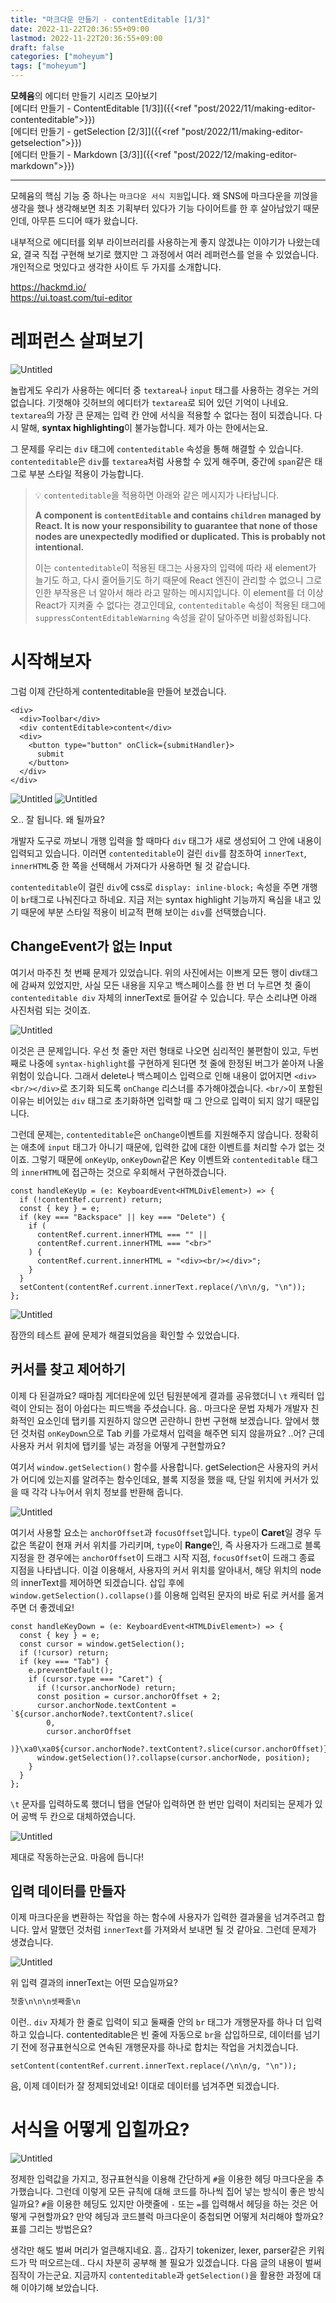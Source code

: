 ```yaml
---
title: "마크다운 만들기 - contentEditable [1/3]"
date: 2022-11-22T20:36:55+09:00
lastmod: 2022-11-22T20:36:55+09:00
draft: false
categories: ["moheyum"]
tags: ["moheyum"]
---
```


**모헤윰**의 에디터 만들기 시리즈 모아보기  
[에디터 만들기 - ContentEditable [1/3]]({{<ref "post/2022/11/making-editor-contenteditable">}})  
[에디터 만들기 - getSelection [2/3]]({{<ref "post/2022/11/making-editor-getselection">}})  
[에디터 만들기 - Markdown [3/3]]({{<ref "post/2022/12/making-editor-markdown">}})

---

모헤윰의 핵심 기능 중 하나는 `마크다운 서식 지원`입니다. 왜 SNS에 마크다운을 끼얹을 생각을 했나 생각해보면 최초 기획부터 있다가 기능 다이어트를 한 후 살아남았기 때문인데, 아무튼 드디어 때가 왔습니다.

내부적으로 에디터를 외부 라이브러리를 사용하는게 좋지 않겠냐는 이야기가 나왔는데요, 결국 직접 구현해 보기로 했지만 그 과정에서 여러 레퍼런스를 얻을 수 있었습니다. 개인적으로 멋있다고 생각한 사이트 두 가지를 소개합니다.

https://hackmd.io/  
https://ui.toast.com/tui-editor

# 레퍼런스 살펴보기

![Untitled](/image/md_editor_1_01.png)

놀랍게도 우리가 사용하는 에디터 중 `textarea`나 `input` 태그를 사용하는 경우는 거의 없습니다. 기껏해야 깃허브의 에디터가 `textarea`로 되어 있던 기억이 나네요. `textarea`의 가장 큰 문제는 입력 칸 안에 서식을 적용할 수 없다는 점이 되겠습니다. 다시 말해, **syntax highlighting**이 불가능합니다. 제가 아는 한에서는요.

그 문제를 우리는 `div` 태그에 `contenteditable` 속성을 통해 해결할 수 있습니다. `contenteditable`은 `div`를 `textarea`처럼 사용할 수 있게 해주며, 중간에 `span`같은 태그로 부분 스타일 적용이 가능합니다.

> 💡 `contenteditable`을 적용하면 아래와 같은 메시지가 나타납니다.
>
> **A component is `contentEditable` and contains `children` managed by React. It is now your responsibility to guarantee that none of those nodes are unexpectedly modified or duplicated. This is probably not intentional.**
>
> 이는 `contenteditable`이 적용된 태그는 사용자의 입력에 따라 새 element가 늘기도 하고, 다시 줄어들기도 하기 때문에 React 엔진이 관리할 수 없으니 그로 인한 부작용은 너 알아서 해라 라고 말하는 메시지입니다. 이 element를 더 이상 React가 지켜줄 수 없다는 경고인데요, `contenteditable` 속성이 적용된 태그에 `suppressContentEditableWarning` 속성을 같이 달아주면 비활성화됩니다.

# 시작해보자

그럼 이제 간단하게 contenteditable을 만들어 보겠습니다.

```tsx
<div>
  <div>Toolbar</div>
  <div contentEditable>content</div>
  <div>
    <button type="button" onClick={submitHandler}>
      submit
    </button>
  </div>
</div>
```

![Untitled](/image/md_editor_1_02.png)
![Untitled](/image/md_editor_1_03.png)

오.. 잘 됩니다. 왜 될까요?

개발자 도구로 까보니 개행 입력을 할 때마다 `div` 태그가 새로 생성되어 그 안에 내용이 입력되고 있습니다. 이러면 `contenteditable`이 걸린 `div`를 참조하여 `innerText`, `innerHTML`중 한 쪽을 선택해서 가져다가 사용하면 될 것 같습니다.

`contenteditable`이 걸린 `div`에 css로 `display: inline-block;` 속성을 주면 개행이 `br`태그로 나눠진다고 하네요. 지금 저는 syntax highlight 기능까지 욕심을 내고 있기 때문에 부분 스타일 적용이 비교적 편해 보이는 `div`를 선택했습니다.

## ChangeEvent가 없는 Input

여기서 마주친 첫 번째 문제가 있었습니다. 위의 사진에서는 이쁘게 모든 행이 div태그에 감싸져 있었지만, 사실 모든 내용을 지우고 백스페이스를 한 번 더 누르면 첫 줄이 `contenteditable div` 자체의 innerText로 들어갈 수 있습니다. 무슨 소리냐면 아래 사진처럼 되는 것이죠.

![Untitled](/image/md_editor_1_04.png)

이것은 큰 문제입니다. 우선 첫 줄만 저런 형태로 나오면 심리적인 불편함이 있고, 두번째로 나중에 `syntax-highlight`를 구현하게 된다면 첫 줄에 한정된 버그가 쏟아져 나올 위험이 있습니다. 그래서 delete나 백스페이스 입력으로 인해 내용이 없어지면 `<div><br/></div>`로 초기화 되도록 `onChange` 리스너를 추가해야겠습니다. `<br/>`이 포함된 이유는 비어있는 `div` 태그로 초기화하면 입력할 때 그 안으로 입력이 되지 않기 때문입니다.

그런데 문제는, `contenteditable`은 `onChange`이벤트를 지원해주지 않습니다. 정확히는 애초에 `input` 태그가 아니기 때문에, 입력한 값에 대한 이벤트를 처리할 수가 없는 것이죠. 그렇기 때문에 `onKeyUp`, `onKeyDown`같은 Key 이벤트와 `contenteditable` 태그의 `innerHTML`에 접근하는 것으로 우회해서 구현하겠습니다.

```tsx
const handleKeyUp = (e: KeyboardEvent<HTMLDivElement>) => {
  if (!contentRef.current) return;
  const { key } = e;
  if (key === "Backspace" || key === "Delete") {
    if (
      contentRef.current.innerHTML === "" ||
      contentRef.current.innerHTML === "<br>"
    ) {
      contentRef.current.innerHTML = "<div><br/></div>";
    }
  }
  setContent(contentRef.current.innerText.replace(/\n\n/g, "\n"));
};
```

![Untitled](/image/md_editor_1_05.png)

잠깐의 테스트 끝에 문제가 해결되었음을 확인할 수 있었습니다.

## 커서를 찾고 제어하기

이제 다 된걸까요? 때마침 게더타운에 있던 팀원분에게 결과를 공유했더니 `\t` 캐릭터 입력이 안되는 점이 아쉽다는 피드백을 주셨습니다. 음.. 마크다운 문법 자체가 개발자 친화적인 요소인데 탭키를 지원하지 않으면 곤란하니 한번 구현해 보겠습니다. 앞에서 했던 것처럼 `onKeyDown`으로 Tab 키를 가로채서 입력을 해주면 되지 않을까요? ..어? 근데 사용자 커서 위치에 탭키를 넣는 과정을 어떻게 구현할까요?

여기서 `window.getSelection()` 함수를 사용합니다. getSelection은 사용자의 커서가 어디에 있는지를 알려주는 함수인데요, 블록 지정을 했을 때, 단일 위치에 커서가 있을 때 각각 나누어서 위치 정보를 반환해 줍니다.

![Untitled](/image/md_editor_1_06.png)

여기서 사용할 요소는 `anchorOffset`과 `focusOffset`입니다. `type`이 **Caret**일 경우 두 값은 똑같이 현재 커서 위치를 가리키며, `type`이 **Range**인, 즉 사용자가 드래그로 블록 지정을 한 경우에는 `anchorOffset`이 드래그 시작 지점, `focusOffset`이 드래그 종료 지점을 나타냅니다. 이걸 이용해서, 사용자의 커서 위치를 알아내서, 해당 위치의 node의 innerText를 제어하면 되겠습니다. 삽입 후에 `window.getSelection().collapse()`를 이용해 입력된 문자의 바로 뒤로 커서를 옮겨주면 더 좋겠네요!

```tsx
const handleKeyDown = (e: KeyboardEvent<HTMLDivElement>) => {
  const { key } = e;
  const cursor = window.getSelection();
  if (!cursor) return;
  if (key === "Tab") {
    e.preventDefault();
    if (cursor.type === "Caret") {
      if (!cursor.anchorNode) return;
      const position = cursor.anchorOffset + 2;
      cursor.anchorNode.textContent = `${cursor.anchorNode?.textContent?.slice(
        0,
        cursor.anchorOffset
      )}\xa0\xa0${cursor.anchorNode?.textContent?.slice(cursor.anchorOffset)}`;
      window.getSelection()?.collapse(cursor.anchorNode, position);
    }
  }
};
```

`\t` 문자를 입력하도록 했더니 탭을 연달아 입력하면 한 번만 입력이 처리되는 문제가 있어 공백 두 칸으로 대체하였습니다.

![Untitled](/image/md_editor_1_07.png)

제대로 작동하는군요. 마음에 듭니다!

## 입력 데이터를 만들자

이제 마크다운을 변환하는 작업을 하는 함수에 사용자가 입력한 결과물을 넘겨주려고 합니다. 앞서 말했던 것처럼 `innerText`를 가져와서 보내면 될 것 같아요. 그런데 문제가 생겼습니다.

![Untitled](/image/md_editor_1_08.png)

위 입력 결과의 innerText는 어떤 모습일까요?

```markdown
첫줄\n\n\n셋째줄\n
```

이런.. `div` 자체가 한 줄로 입력이 되고 둘째줄 안의 `br` 태그가 개행문자를 하나 더 입력하고 있습니다. contenteditable은 빈 줄에 자동으로 `br`을 삽입하므로, 데이터를 넘기기 전에 정규표현식으로 연속된 개행문자를 하나로 합치는 작업을 거치겠습니다.

```tsx
setContent(contentRef.current.innerText.replace(/\n\n/g, "\n"));
```

음, 이제 데이터가 잘 정제되었네요! 이대로 데이터를 넘겨주면 되겠습니다.

# 서식을 어떻게 입힐까요?

![Untitled](/image/md_editor_1_09.png)

정제한 입력값을 가지고, 정규표현식을 이용해 간단하게 `#`을 이용한 헤딩 마크다운을 추가했습니다. 그런데 이렇게 모든 규칙에 대해 코드를 하나씩 집어 넣는 방식이 좋은 방식일까요? `#`을 이용한 헤딩도 있지만 아랫줄에 `-` 또는 `=`를 입력해서 헤딩을 하는 것은 어떻게 구현할까요? 만약 헤딩과 코드블럭 마크다운이 중첩되면 어떻게 처리해야 할까요? 표를 그리는 방법은요?

생각만 해도 벌써 머리가 얼큰해지네요. 흠.. 갑자기 tokenizer, lexer, parser같은 키워드가 막 떠오르는데.. 다시 차분히 공부해 볼 필요가 있겠습니다. 다음 글의 내용이 벌써 짐작이 가는군요. 지금까지 `contenteditable`과 `getSelection()`을 활용한 과정에 대해 이야기해 보았습니다.
